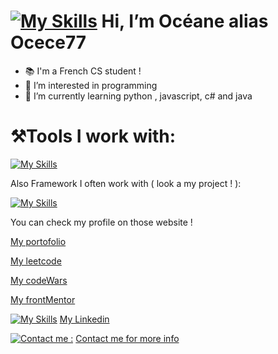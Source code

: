 
# [![My Skills](https://skillicons.dev/icons?i=apple)](https://skillicons.dev) Hi, I’m Océane alias Ocece77

- 📚 I'm a French CS student !
- 👀 I’m interested in programming 
- 🌱 I’m currently learning python , javascript, c# and java
  


# ⚒️Tools I work with:


[![My Skills](https://skillicons.dev/icons?i=js,html,css,py,cs,cpp,c,kotlin,npm,nodejs,sqlite,react,figma)](https://skillicons.dev)

Also Framework I often work with ( look a my project ! ):


[![My Skills](https://skillicons.dev/icons?i=tailwind,bootstrap,react,angular,vite)](https://skillicons.dev)

You can check my profile on those website !

[My portofolio]( https://ocece77.github.io/portfolio/)

[My leetcode]( https://leetcode.com/Ocece77)

[My codeWars]( https://www.codewars.com/users/Ocece77)

[My frontMentor](https://www.frontendmentor.io/profile/Ocece77)

 [![My Skills](https://skillicons.dev/icons?i=linkedin)](https://www.linkedin.com/in/oceanekasindu/) 
[My Linkedin](https://www.linkedin.com/in/oceanekasindu/) 


[![Contact me :](https://skillicons.dev/icons?i=gmail)](mailto:oceanekasindupro@gmail.com?subject=[GitHub]%20Want%20to%20Contact%20You)
[Contact me for more info](mailto:oceanekasindupro@gmail.com?subject=[GitHub]%20Want%20to%20Contact%20You) 


<!---
Ocece77/Ocece77 is a ✨ special ✨ repository because its `README.md` (this file) appears on your GitHub profile.
You can click the Preview link to take a look at your changes.
--->
